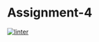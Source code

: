 # Assignment-4
 [![linter](https://github.com/NathanTempleton/Assignment-4/workflows/linter/badge.svg)](https://github.com/marketplace/actions/super-linter)
